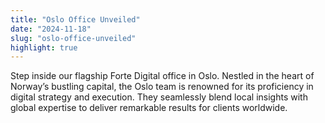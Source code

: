```yaml
---
title: "Oslo Office Unveiled"
date: "2024-11-18"
slug: "oslo-office-unveiled"
highlight: true
---
```


Step inside our flagship Forte Digital office in Oslo. Nestled in the heart of Norway’s bustling capital, the Oslo team is renowned for its proficiency in digital strategy and execution. They seamlessly blend local insights with global expertise to deliver remarkable results for clients worldwide.
